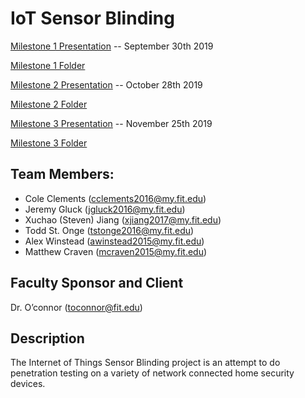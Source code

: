# IoT Sensor Blinding
[Milestone 1 Presentation](https://github.com/FloridaTech-IOT-Security-SProject-19-20/Project-Plan/blob/master/Milestone%201%20Presentation.pptx) -- September 30th 2019

[Milestone 1 Folder](https://github.com/FloridaTech-IOT-Security-SProject-19-20/Project-Plan/tree/master/Milestone%201)

[Milestone 2 Presentation](https://github.com/FloridaTech-IOT-Security-SProject-19-20/Project-Plan/blob/master/Milestone%202%20Presentation.pdf) -- October 28th 2019

[Milestone 2 Folder](https://github.com/FloridaTech-IOT-Security-SProject-19-20/Project-Plan/tree/master/Milestone%202)

[Milestone 3 Presentation](https://github.com/FloridaTech-IOT-Security-SProject-19-20/Project-Plan/blob/master/Milestone%203%20presentation) -- November 25th 2019

[Milestone 3 Folder](https://github.com/FloridaTech-IOT-Security-SProject-19-20/Project-Plan/tree/master/Milestone%203)

## Team Members:

- Cole Clements (cclements2016@my.fit.edu)
- Jeremy Gluck (jgluck2016@my.fit.edu)
- Xuchao (Steven) Jiang (xjiang2017@my.fit.edu)
- Todd St. Onge (tstonge2016@my.fit.edu)
- Alex Winstead (awinstead2015@my.fit.edu)
- Matthew Craven (mcraven2015@my.fit.edu)

## Faculty Sponsor and Client

Dr. O’connor (toconnor@fit.edu)

## Description

The Internet of Things Sensor Blinding project is an attempt to do penetration testing on a variety of network connected home security devices.
